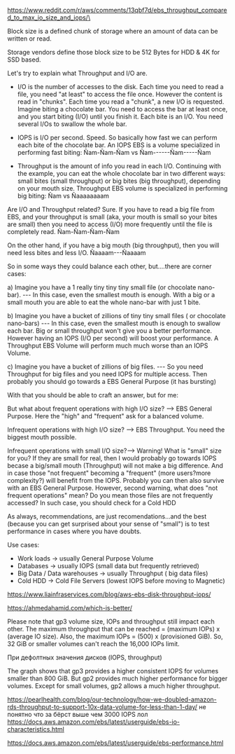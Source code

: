 
https://www.reddit.com/r/aws/comments/13qbf7d/ebs_throughput_compared_to_max_io_size_and_iops/\

Block size is a defined chunk of storage where an amount of data can be written or read.

Storage vendors define those block size to be 512 Bytes for HDD & 4K for SSD based.

[](https://stackoverflow.com/posts/61795555/timeline)

Let's try to explain what Throughput and I/O are.

- I/O is the number of accesses to the disk. Each time you need to read a file, you need "at least" to access the file once. However the content is read in "chunks". Each time you read a "chunk", a new I/O is requested. Imagine biting a chocolate bar. You need to access the bar at least once, and you start biting (I/O) until you finish it. Each bite is an I/O. You need several I/Os to swallow the whole bar.
    
- IOPS is I/O per second. Speed. So basically how fast we can perform each bite of the chocolate bar. An IOPS EBS is a volume specialized in performing fast biting: Ñam-Ñam-Ñam vs Ñam------Ñam-----Ñam
    
- Throughput is the amount of info you read in each I/O. Continuing with the example, you can eat the whole chocolate bar in two different ways: small bites (small throughput) or big bites (big throughput), depending on your mouth size. Throughput EBS volume is specialized in performing big biting: Ñam vs Ñaaaaaaaam
    

Are I/O and Throughput related? Sure. If you have to read a big file from EBS, and your throughput is small (aka, your mouth is small so your bites are small) then you need to access (I/O) more frequently until the file is completely read. Ñam-Ñam-Ñam-Ñam

On the other hand, if you have a big mouth (big throughput), then you will need less bites and less I/O. Ñaaaam---Ñaaaam

So in some ways they could balance each other, but....there are corner cases:

a) Imagine you have a 1 really tiny tiny tiny small file (or chocolate nano-bar). --- In this case, even the smallest mouth is enough. With a big or a small mouth you are able to eat the whole nano-bar with just 1 bite.

b) Imagine you have a bucket of zillions of tiny tiny small files ( or chocolate nano-bars) --- In this case, even the smallest mouth is enough to swallow each bar. Big or small throughput won't give you a better performance. However having an IOPS (I/O per second) will boost your performance. A Throughput EBS Volume will perform much much worse than an IOPS Volume.

c) Imagine you have a bucket of zillions of big files. --- So you need Throughput for big files and you need IOPS for multiple access. Then probably you should go towards a EBS General Purpose (it has bursting)

With that you should be able to craft an answer, but for me:

But what about frequent operations with high I/O size? --> EBS General Purpose. Here the "high" and "frequent" ask for a balanced volume.

Infrequent operations with high I/O size? --> EBS Throughput. You need the biggest mouth possible.

Infrequent operations with small I/O size?--> Warning! What is "small" size for you? If they are small for real, then I would probably go towards IOPS becase a big/small mouth (Throughput) will not make a big difference. And in case those "not frequent" becoming a "frequent" (more users?more complexity?) will benefit from the IOPS. Probably you can then also survive with an EBS General Purpose. However, second warning, what does "not frequent operations" mean? Do you mean those files are not frequently accessed? In such case, you should check for a Cold HDD

As always, recommendations, are just recomendations...and the best (because you can get surprised about your sense of "small") is to test performance in cases where you have doubts.

Use cases:

- Work loads -> usually General Purpose Volume
- Databases -> usually IOPS (small data but frequently retrieved)
- Big Data / Data warehouses -> usually Throughput ( big data files)
- Cold HDD -> Cold File Servers (lowest IOPS before moving to Magnetic)


https://www.liainfraservices.com/blog/aws-ebs-disk-throughput-iops/




https://ahmedahamid.com/which-is-better/

Please note that gp3 volume size, IOPs and throughput still impact each other. The maximum throughput that can be reached = (maximum IOPs) x (average IO size). Also, the maximum IOPs = (500) x (provisioned GiB). So, 32 GiB or smaller volumes can't reach the 16,000 IOPs limit.

При дефолтных значения дисков (IOPS, throughput)

The graph shows that gp3 provides a higher consistent IOPS for volumes smaller than 800 GiB. But gp2 provides much higher performance for bigger volumes. Except for small volumes, gp2 allows a much higher throughput.

https://pearlhealth.com/blog/our-technology/how-we-doubled-amazon-rds-throughput-to-support-10x-data-volume-for-less-than-1-day/
не понятно что за бёрст выше чем 3000 IOPS лол
https://docs.aws.amazon.com/ebs/latest/userguide/ebs-io-characteristics.html


https://docs.aws.amazon.com/ebs/latest/userguide/ebs-performance.html
